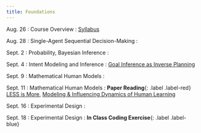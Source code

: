 ```yaml
---
title: Foundations
---
```


Aug. 26
: Course Overview 
  : [Syllabus](https://abajcsy.github.io/human-robot-interaction/syllabus/)

Aug. 28
: Single-Agent Sequential Decision-Making
  : 

Sept. 2
: Probability, Bayesian Inference
  : 

Sept. 4
: Intent Modeling and Inference
  : [Goal Inference as Inverse Planning](https://escholarship.org/content/qt5v06n97q/qt5v06n97q.pdf)
  <!-- **HW #1 Out**{: .label .label-default} -->

Sept. 9
: Mathematical Human Models
  : 

Sept. 11
: Mathematical Human Models
  : **Paper Reading**{: .label .label-red} [LESS is More](https://arxiv.org/abs/2001.04465), [Modeling & Influencing Dynamics of Human Learning](https://arxiv.org/abs/2301.00901)

Sept. 16 
: Experimental Design
  : 

Sept. 18
: Experimental Design
  : **In Class Coding Exercise**{: .label .label-blue} 
